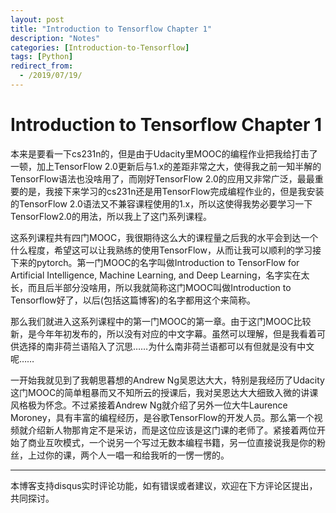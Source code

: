 ```yaml
---
layout: post
title: "Introduction to Tensorflow Chapter 1"
description: "Notes"
categories: [Introduction-to-Tensorflow]
tags: [Python]
redirect_from:
  - /2019/07/19/
---
```


# Introduction to Tensorflow Chapter 1  

本来是要看一下cs231n的，但是由于Udacity里MOOC的编程作业把我给打击了一顿，加上TensorFlow 2.0更新后与1.x的差距非常之大，使得我之前一知半解的TensorFlow语法也没啥用了，而刚好TensorFlow 2.0的应用又非常广泛，最最重要的是，我接下来学习的cs231n还是用TensorFlow完成编程作业的，但是我安装的TensorFlow 2.0语法又不兼容课程使用的1.x，所以这使得我势必要学习一下TensorFlow2.0的用法，所以我上了这门系列课程。  

这系列课程共有四门MOOC，我很期待这么大的课程量之后我的水平会到达一个什么程度，希望这可以让我熟练的使用TensorFlow，从而让我可以顺利的学习接下来的pytorch。第一门MOOC的名字叫做Introduction to TensorFlow for Artificial Intelligence, Machine Learning, and Deep Learning，名字实在太长，而且后半部分没啥用，所以我就简称这门MOOC叫做Introduction to Tensorflow好了，以后(包括这篇博客)的名字都用这个来简称。  

那么我们就进入这系列课程中的第一门MOOC的第一章。由于这门MOOC比较新，是今年年初发布的，所以没有对应的中文字幕。虽然可以理解，但是我看着可供选择的南非荷兰语陷入了沉思……为什么南非荷兰语都可以有但就是没有中文呢……  

一开始我就见到了我朝思暮想的Andrew Ng吴恩达大大，特别是我经历了Udacity这门MOOC的简单粗暴而又不知所云的授课后，我对吴恩达大大细致入微的讲课风格极为怀念。不过紧接着Andrew Ng就介绍了另外一位大牛Laurence Moroney，具有丰富的编程经历，是谷歌TensorFlow的开发人员。那么第一个视频就介绍新人物那肯定不是采访，而是这位应该是这门课的老师了。紧接着两位开始了商业互吹模式，一个说另一个写过无数本编程书籍，另一位直接说我是你的粉丝，上过你的课，两个人一唱一和给我听的一愣一愣的。  



---
本博客支持disqus实时评论功能，如有错误或者建议，欢迎在下方评论区提出，共同探讨。  
